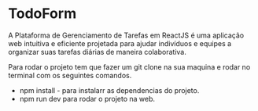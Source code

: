 # TodoForm
A Plataforma de Gerenciamento de Tarefas em ReactJS é uma aplicação web intuitiva e eficiente projetada para ajudar indivíduos e equipes a organizar suas tarefas diárias de maneira colaborativa. 


Para rodar o projeto tem que fazer um git clone na sua maquina e rodar no terminal com os seguintes comandos.
- npm install - para instalarr as dependencias do projeto.
- npm run dev para rodar o projeto na web. 
